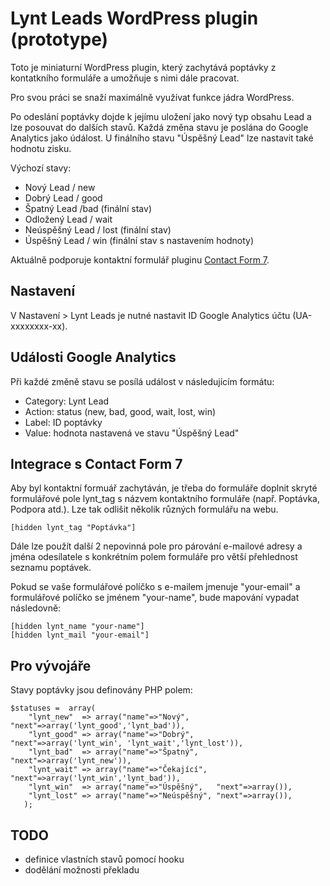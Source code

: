 # Lynt Leads WordPress plugin (prototype)

Toto je miniaturní WordPress plugin, který zachytává poptávky z kontatkního formuláře a umožňuje s nimi dále pracovat.

Pro svou práci se snaží maximálně využívat funkce jádra WordPress.

Po odeslání poptávky dojde k jejímu uložení jako nový typ obsahu Lead a lze posouvat do dalších stavů. Každá změna stavu je poslána do Google Analytics jako údálost. U finálního stavu "Úspěšný Lead" lze nastavit také hodnotu zisku.

Výchozí stavy:

- Nový Lead / new
- Dobrý Lead / good
- Špatný Lead /bad (finální stav)
- Odložený Lead / wait
- Neúspěšný Lead / lost (finální stav)
- Úspěšný Lead / win (finální stav s nastavením hodnoty)

Aktuálně podporuje kontaktní formulář pluginu [Contact Form 7](https://cs.wordpress.org/plugins/contact-form-7/).

## Nastavení
V Nastavení > Lynt Leads je nutné nastavit ID Google Analytics účtu (UA-xxxxxxxx-xx).

## Události Google Analytics
Při každé změně stavu se posílá událost v následujícím formátu:
- Category: Lynt Lead
- Action: status (new, bad, good, wait, lost, win)
- Label: ID poptávky
- Value: hodnota nastavená ve stavu "Úspěšný Lead"


## Integrace s Contact Form 7
Aby byl kontaktní formuář zachytáván, je třeba do formuláře doplnit skryté formulářové pole lynt_tag s názvem kontaktního formuláře (např. Poptávka, Podpora atd.). Lze tak odlišit několik různých formulářu na webu.

```[hidden lynt_tag "Poptávka"]```

Dále lze použít další 2 nepovinná pole pro párování e-mailové adresy a jména odesílatele s konkrétním polem formuláře pro větší přehlednost seznamu poptávek.

Pokud se vaše formulářové políčko s e-mailem jmenuje "your-email" a formulářové políčko se jménem "your-name", bude mapování vypadat následovně:

```
[hidden lynt_name "your-name"]
[hidden lynt_mail "your-email"]
```

## Pro vývojáře
Stavy poptávky jsou definovány PHP polem:

```
$statuses =  array(
    "lynt_new"  => array("name"=>"Nový",      "next"=>array('lynt_good','lynt_bad')),
    "lynt_good" => array("name"=>"Dobrý",     "next"=>array('lynt_win', 'lynt_wait','lynt_lost')),
    "lynt_bad"  => array("name"=>"Špatný",    "next"=>array('lynt_new')),
    "lynt_wait" => array("name"=>"Čekající",  "next"=>array('lynt_win','lynt_bad')),
    "lynt_win"  => array("name"=>"Úspěšný",   "next"=>array()),
    "lynt_lost" => array("name"=>"Neúspěšný", "next"=>array()),
   );
```

## TODO
- definice vlastních stavů pomocí hooku
- dodělání možnosti překladu
 
